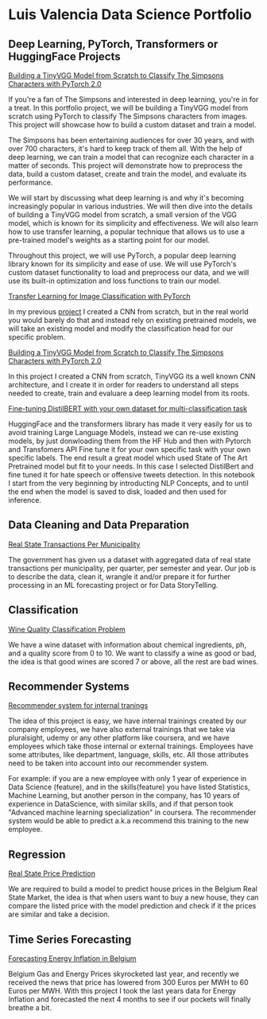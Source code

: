 Luis Valencia Data Science Portfolio
===============

## Deep Learning, PyTorch, Transformers or  HuggingFace Projects

[Building a TinyVGG Model from Scratch to Classify The Simpsons Characters with PyTorch 2.0](https://github.com/levalencia/DataScience-Portfolio/blob/main/SimpsonsClassifier/Pytorch%20-%20Simpsons%20Multi%20Classifier.ipynb)

If you're a fan of The Simpsons and interested in deep learning, you're in for a treat. In this portfolio project, we will be building a TinyVGG model from scratch using PyTorch to classify The Simpsons characters from images. This project will showcase how to build a custom dataset and train a model.

The Simpsons has been entertaining audiences for over 30 years, and with over 700 characters, it's hard to keep track of them all. With the help of deep learning, we can train a model that can recognize each character in a matter of seconds. This project will demonstrate how to preprocess the data, build a custom dataset, create and train the model, and evaluate its performance.

We will start by discussing what deep learning is and why it's becoming increasingly popular in various industries. We will then dive into the details of building a TinyVGG model from scratch, a small version of the VGG model, which is known for its simplicity and effectiveness. We will also learn how to use transfer learning, a popular technique that allows us to use a pre-trained model's weights as a starting point for our model.

Throughout this project, we will use PyTorch, a popular deep learning library known for its simplicity and ease of use. We will use PyTorch's custom dataset functionality to load and preprocess our data, and we will use its built-in optimization and loss functions to train our model.

[Transfer Learning for Image Classification with PyTorch](https://github.com/levalencia/DataScience-Portfolio/blob/main/TransferLearningWithPytorch/Transfer_Learning_for_Image_Classification.ipynb)

In my previous [project](https://github.com/levalencia/DataScience-Portfolio/blob/main/SimpsonsClassifier/Pytorch%20-%20Simpsons%20Multi%20Classifier.ipynb) I created a CNN from scratch, but in the real world you would barely do that and instead rely on existing pretrained models, we will take an existing model and modify the classification head for our specific problem.


[Building a TinyVGG Model from Scratch to Classify The Simpsons Characters with PyTorch 2.0](https://github.com/levalencia/DataScience-Portfolio/blob/main/SimpsonsClassifier/Pytorch%20-%20Simpsons%20Multi%20Classifier.ipynb)

In this project I created a CNN from scratch, TinyVGG its a well known CNN architecture, and I create it in order for readers to understand all steps needed to create, train and evaluare a deep learning model from its roots.


[Fine-tuning DistilBERT with your own dataset for multi-classification task](https://github.com/levalencia/DataScience-Portfolio/blob/main/FineTuningDistilbert/HateSpeechFineTuningWithDistilberta.ipynb)

HuggingFace and the transformers library has made it very easily for us to avoid training Large Language Models, instead we can re-use existing models, by just donwloading them from the HF Hub and then with Pytorch and Transfomers API Fine tune it for your own specific task with your own specific labels. The end result a great model which used State of The Art Pretrained model but fit to your needs.  In this case I selected DistilBert and fine tuned it for hate speech or offensive tweets detection.  In this notebook I start from the very beginning by introducting NLP Concepts, and to until the end when the model is saved to disk, loaded and then used for inference.

## Data Cleaning and Data Preparation


[Real State Transactions Per Municipality](RealStateTransactionsPerMunicipality/Real%20State%20Analysis.ipynb)

The government has given us a dataset with aggregated data of real state transactions per municipality, per quarter, per semester and year. Our job is to describe the data, clean it, wrangle it and/or prepare it for further processing in an ML forecasting project or for Data StoryTelling.



## Classification
  

[Wine Quality Classification Problem](WineClassification/WineClassificationProject.ipynb)

We have a wine dataset with information about chemical ingredients, ph, and a quality score from 0 to 10. We want to classify a wine as good or bad, the idea is that good wines are scored 7 or above, all the rest are bad wines.



## Recommender Systems


[Recommender system for  internal tranings](RecommenderSystemsTraining/TrainingRecomendations.ipynb)

The idea of this project is easy, we have internal trainings created by our company employees, we have also external trainings that we take via pluralsight, udemy or any other platform like coursera, and we have employees which take those internal or external trainings. Employees have some attributes, like department, language, skills, etc. All those attributes need to be taken into account into our recommender system.

For example: if you are a new employee with only 1 year of experience in Data Science (feature), and in the skills(feature) you have listed Statistics, Machine Learning, but another person in the company, has 10 years of experience in DataScience, with similar skills, and if that person took "Advanced machine learning specialization" in coursera. The recommender system would be able to predict a.k.a recommend this training to the new employee.




## Regression

[Real State Price Prediction](RealStatePricePrediction/Demo.ipynb)

We are required to build a model to predict house prices in the Belgium Real State Market, the idea is that when users want to buy a new house, they can compare the listed price with the model prediction and check if it the prices are similar and take a decision.


## Time Series Forecasting

[Forecasting Energy Inflation in Belgium](ForecastEnergyInflationBelgium/Sarimax.ipynb)

Belgium Gas and Energy Prices skyrocketed last year, and recently we received the news that price has lowered from 300 Euros per MWH to 60 Euros per MWH. With this project I took the last years data for Energy Inflation and forecasted the next 4 months to see if our pockets will finally breathe a bit.


